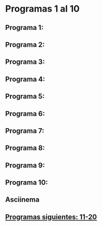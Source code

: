 # Programas 1 al 10
## Programa 1:
## Programa 2:
## Programa 3:
## Programa 4:
## Programa 5:
## Programa 6:
## Programa 7:
## Programa 8:
## Programa 9:
## Programa 10:
## Asciinema
## [Programas siguientes: 11-20](https://github.com/IsaacDeHaro/LI-50-Programas/blob/main/11-20.md)
